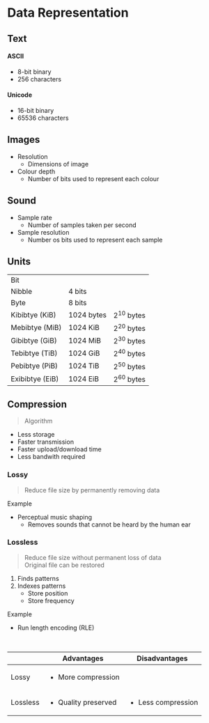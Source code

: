# Data Representation

## Text

#### ASCII

- 8-bit binary
- 256 characters

#### Unicode

- 16-bit binary
- 65536 characters

## Images

- Resolution
    - Dimensions of image
- Colour depth
    - Number of bits used to represent each colour

## Sound

- Sample rate
    - Number of samples taken per second
- Sample resolution
    - Number os bits used to represent each sample

## Units

|                 |            |                      |
| --------------- | ---------- | -------------------- |
| Bit             |            |                      |
| Nibble          | 4 bits     |                      |
| Byte            | 8 bits     |                      |
| Kibibtye (KiB)  | 1024 bytes | 2<sup>10</sup> bytes |
| Mebibtye (MiB)  | 1024 KiB   | 2<sup>20</sup> bytes |
| Gibibtye (GiB)  | 1024 MiB   | 2<sup>30</sup> bytes |
| Tebibtye (TiB)  | 1024 GiB   | 2<sup>40</sup> bytes |
| Pebibtye (PiB)  | 1024 TiB   | 2<sup>50</sup> bytes |
| Exibibtye (EiB) | 1024 EiB   | 2<sup>60</sup> bytes |

## Compression

> Algorithm

- Less storage
- Faster transmission
- Faster upload/download time
- Less bandwith required

### Lossy

> Reduce file size by permanently removing data

<p></p>
Example

- Perceptual music shaping
    - Removes sounds that cannot be heard by the human ear

### Lossless

> Reduce file size without permanent loss of data \
> Original file can be restored

1. Finds patterns
2. Indexes patterns
    - Store position
    - Store frequency

<p></p>
Example

- Run length encoding (RLE)

<br>

|          | Advantages                          | Disadvantages                      |
| -------- | ----------------------------------- | ---------------------------------- |
| Lossy    | <ul><li>More compression</li></ul>  |
| Lossless | <ul><li>Quality preserved</li></ul> | <ul><li>Less compression</li></ul> |
